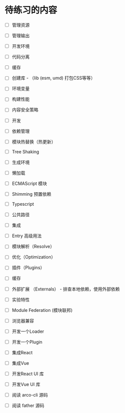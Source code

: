 # 待练习的内容

- [ ] 管理资源
- [ ] 管理输出
- [ ] 开发环境
- [ ] 代码分离
- [ ] 缓存
- [ ] 创建库 - （lib (esm, umd) 打包CSS等等）
- [ ] 环境变量
- [ ] 构建性能
- [ ] 内容安全策略
- [ ] 开发
- [ ] 依赖管理
- [ ] 模块热替换（热更新）
- [ ] Tree Shaking
- [ ] 生成环境
- [ ] 懒加载
- [ ] ECMAScript 模块
- [ ] Shimming 预置依赖
- [ ] Typescript
- [ ] 公共路径
- [ ] 集成
- [ ] Entry 高级用法
- [ ] 模块解析（Resolve）
- [ ] 优化（Optimization）
- [ ] 插件（Plugins）
- [ ] 缓存
- [ ] 外部扩展 （Externals） - 排查本地依赖，使用外部依赖
- [ ] 实验特性
- [ ] Module Federation (模块联邦)
- [ ] 浏览器兼容
- [ ] 开发一个Loader
- [ ] 开发一个Plugin
- [ ] 集成React
- [ ] 集成Vue
- [ ] 开发React UI 库 
- [ ] 开发Vue UI 库 
- [ ] 阅读 arco-cli 源码
- [ ] 阅读 father 源码
 